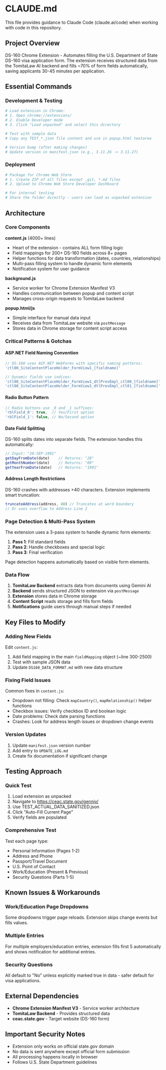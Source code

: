 # CLAUDE.md

This file provides guidance to Claude Code (claude.ai/code) when working with code in this repository.

## Project Overview

DS-160 Chrome Extension - Automates filling the U.S. Department of State DS-160 visa application form. The extension receives structured data from the TomitaLaw AI backend and fills ~70% of form fields automatically, saving applicants 30-45 minutes per application.

## Essential Commands

### Development & Testing
```bash
# Load extension in Chrome:
# 1. Open chrome://extensions/
# 2. Enable Developer mode
# 3. Click "Load unpacked" and select this directory

# Test with sample data
# Copy any TEST_*.json file content and use in popup.html textarea

# Version bump (after making changes)
# Update version in manifest.json (e.g., 3.11.26 -> 3.11.27)
```

### Deployment
```bash
# Package for Chrome Web Store
# 1. Create ZIP of all files except .git, *.md files
# 2. Upload to Chrome Web Store Developer Dashboard

# For internal testing
# Share the folder directly - users can load as unpacked extension
```

## Architecture

### Core Components

**content.js** (4000+ lines)
- Heart of the extension - contains ALL form filling logic
- Field mappings for 200+ DS-160 fields across 8+ pages
- Helper functions for data transformation (dates, countries, relationships)
- Multi-pass filling system to handle dynamic form elements
- Notification system for user guidance

**background.js**
- Service worker for Chrome Extension Manifest V3
- Handles communication between popup and content script
- Manages cross-origin requests to TomitaLaw backend

**popup.html/js**
- Simple interface for manual data input
- Receives data from TomitaLaw website via `postMessage`
- Stores data in Chrome storage for content script access

### Critical Patterns & Gotchas

#### ASP.NET Field Naming Convention
```javascript
// DS-160 uses ASP.NET WebForms with specific naming patterns:
'ctl00_SiteContentPlaceHolder_FormView1_[fieldname]'

// Dynamic fields use indices:
'ctl00_SiteContentPlaceHolder_FormView1_dtlPrevEmpl_ctl00_[fieldname]' // First employer
'ctl00_SiteContentPlaceHolder_FormView1_dtlPrevEmpl_ctl01_[fieldname]' // Second employer
```

#### Radio Button Pattern
```javascript
// Radio buttons use _0 and _1 suffixes:
'rblField_0': true,  // Yes/First option
'rblField_1': false, // No/Second option
```

#### Date Field Splitting
DS-160 splits dates into separate fields. The extension handles this automatically:
```javascript
// Input: "20-SEP-1991"
getDayFromDate(date)    // Returns: "20"
getMonthNumber(date)    // Returns: "09" 
getYearFromDate(date)   // Returns: "1991"
```

#### Address Length Restrictions
DS-160 crashes with addresses >40 characters. Extension implements smart truncation:
```javascript
truncateAddress(address, 40) // Truncates at word boundary
// Or uses overflow to Address Line 2
```

### Page Detection & Multi-Pass System

The extension uses a 3-pass system to handle dynamic form elements:
1. **Pass 1**: Fill standard fields
2. **Pass 2**: Handle checkboxes and special logic
3. **Pass 3**: Final verification

Page detection happens automatically based on visible form elements.

### Data Flow

1. **TomitaLaw Backend** extracts data from documents using Gemini AI
2. **Backend** sends structured JSON to extension via `postMessage`
3. **Extension** stores data in Chrome storage
4. **Content Script** reads storage and fills form fields
5. **Notifications** guide users through manual steps if needed

## Key Files to Modify

### Adding New Fields
Edit `content.js`:
1. Add field mapping in the main `fieldMapping` object (~line 300-2500)
2. Test with sample JSON data
3. Update `DS160_DATA_FORMAT.md` with new data structure

### Fixing Field Issues
Common fixes in `content.js`:
- Dropdown not filling: Check `mapCountry()`, `mapRelationship()` helper functions
- Checkbox issues: Verify checkbox ID and boolean logic
- Date problems: Check date parsing functions
- Crashes: Look for address length issues or dropdown change events

### Version Updates
1. Update `manifest.json` version number
2. Add entry to `UPDATE_LOG.md`
3. Create fix documentation if significant change

## Testing Approach

### Quick Test
1. Load extension as unpacked
2. Navigate to https://ceac.state.gov/genniv/
3. Use TEST_ACTUAL_DATA_SANITIZED.json
4. Click "Auto-Fill Current Page"
5. Verify fields are populated

### Comprehensive Test
Test each page type:
- Personal Information (Pages 1-2)
- Address and Phone
- Passport/Travel Document
- U.S. Point of Contact
- Work/Education (Present & Previous)
- Security Questions (Parts 1-5)

## Known Issues & Workarounds

### Work/Education Page Dropdowns
Some dropdowns trigger page reloads. Extension skips change events but fills values.

### Multiple Entries
For multiple employers/education entries, extension fills first 5 automatically and shows notification for additional entries.

### Security Questions
All default to "No" unless explicitly marked true in data - safer default for visa applications.

## External Dependencies

- **Chrome Extension Manifest V3** - Service worker architecture
- **TomitaLaw Backend** - Provides structured data
- **ceac.state.gov** - Target website (DS-160 form)

## Important Security Notes

- Extension only works on official state.gov domain
- No data is sent anywhere except official form submission
- All processing happens locally in browser
- Follows U.S. State Department guidelines